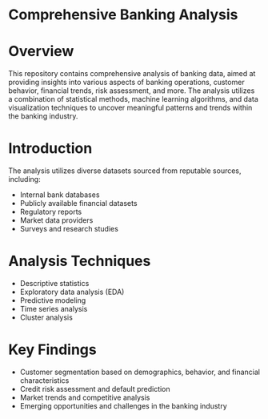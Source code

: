 # Comprehensive Banking Analysis
# Overview
This repository contains comprehensive analysis of banking data, aimed at providing insights into various aspects of banking operations, customer behavior, financial trends, risk assessment, and more. The analysis utilizes a combination of statistical methods, machine learning algorithms, and data visualization techniques to uncover meaningful patterns and trends within the banking industry.
# Introduction
The analysis utilizes diverse datasets sourced from reputable sources, including:

* Internal bank databases
* Publicly available financial datasets
* Regulatory reports
* Market data providers
* Surveys and research studies

# Analysis Techniques
* Descriptive statistics
* Exploratory data analysis (EDA)
* Predictive modeling
* Time series analysis
* Cluster analysis

# Key Findings
* Customer segmentation based on demographics, behavior, and financial characteristics
* Credit risk assessment and default prediction
* Market trends and competitive analysis
* Emerging opportunities and challenges in the banking industry
